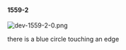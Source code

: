 #### 1559-2
![dev-1559-2-0.png](https://github.com/lil-lab/nlvr/raw/master/nlvr/dev/images/2/dev-1559-2-0.png "dev-1559-2-0.png")

there is a blue circle touching an edge
